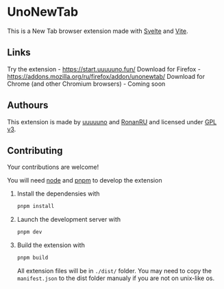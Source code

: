 # UnoNewTab

This is a New Tab browser extension made with [Svelte](https://svelte.dev) and [Vite](https://vitejs.dev/).

## Links

Try the extension - https://start.uuuuuno.fun/
Download for Firefox - https://addons.mozilla.org/ru/firefox/addon/unonewtab/
Download for Chrome (and other Chromium browsers) - Coming soon

## Authours

This extension is made by [uuuuuno](https://github.com/uuuuuno) and [RonanRU](https://github.com/RonanRU) and licensed under [GPL v3](https://www.gnu.org/licenses/gpl-3.0.html).

## Contributing

Your contributions are welcome!

You will need [node](https://nodejs.org/) and [pnpm](https://pnpm.io/) to develop the extension

1. Install the dependensies with
   ```bash
   pnpm install
   ```
2. Launch the development server with

   ```bash
   pnpm dev
   ```

3. Build the extension with
   ```bash
   pnpm build
   ```
   All extension files will be in `./dist/` folder. You may need to copy the `manifest.json` to the dist folder manualy if you are not on unix-like os.
